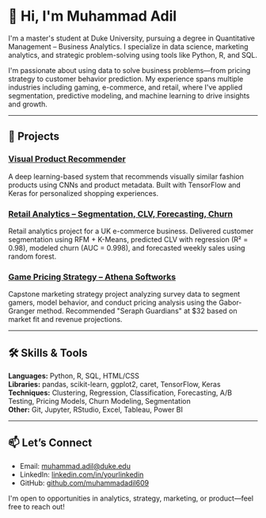 # 👋 Hi, I'm Muhammad Adil

I'm a master's student at Duke University, pursuing a degree in Quantitative Management – Business Analytics. I specialize in data science, marketing analytics, and strategic problem-solving using tools like Python, R, and SQL.

I'm passionate about using data to solve business problems—from pricing strategy to customer behavior prediction. My experience spans multiple industries including gaming, e-commerce, and retail, where I've applied segmentation, predictive modeling, and machine learning to drive insights and growth.

---

## 📌 Projects

### [Visual Product Recommender](https://github.com/muhammadadil609/Visual-Product-Recommender)
A deep learning-based system that recommends visually similar fashion products using CNNs and product metadata. Built with TensorFlow and Keras for personalized shopping experiences.

### [Retail Analytics – Segmentation, CLV, Forecasting, Churn](https://github.com/muhammadadil609/Retail-Analytics-Customer-Segmentation-CLV-Churn)
Retail analytics project for a UK e-commerce business. Delivered customer segmentation using RFM + K-Means, predicted CLV with regression (R² = 0.98), modeled churn (AUC = 0.998), and forecasted weekly sales using random forest.

### [Game Pricing Strategy – Athena Softworks](https://github.com/muhammadadil609/Game-Pricing-Segmentation)
Capstone marketing strategy project analyzing survey data to segment gamers, model behavior, and conduct pricing analysis using the Gabor-Granger method. Recommended "Seraph Guardians" at $32 based on market fit and revenue projections.

---

## 🛠 Skills & Tools

**Languages:** Python, R, SQL, HTML/CSS  
**Libraries:** pandas, scikit-learn, ggplot2, caret, TensorFlow, Keras  
**Techniques:** Clustering, Regression, Classification, Forecasting, A/B Testing, Pricing Models, Churn Modeling, Segmentation  
**Other:** Git, Jupyter, RStudio, Excel, Tableau, Power BI

---

## 📫 Let’s Connect
- Email: muhammad.adil@duke.edu
- LinkedIn: [linkedin.com/in/yourlinkedin](https://linkedin.com/in/yourlinkedin)
- GitHub: [github.com/muhammadadil609](https://github.com/muhammadadil609)

I'm open to opportunities in analytics, strategy, marketing, or product—feel free to reach out!
